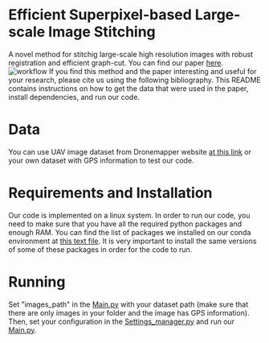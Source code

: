# Efficient Superpixel-based Large-scale Image Stitching
A novel method for stitchig large-scale high resolution images with robust registration and efficient graph-cut.
You can find our paper [here](https://github.com/).
![workflow](https://github.com/wzx123wzx/Large-scale-image-stitching/assets/71632237/99c8273d-76a3-4969-92c5-5a89498b11b1)
If you find this method and the paper interesting and useful for your research, please cite us using the following bibliography.
This README contains instructions on how to get the data that were used in the paper, install dependencies, and run our code.
# Data
You can use UAV image dataset from Dronemapper website [at this link](https://dronemapper.com/sample_data/) or your own dataset with GPS information to test our code.
# Requirements and Installation
Our code is implemented on a linux system.
In order to run our code, you need to make sure that you have all the required python packages and enough RAM. 
You can find the list of packages we installed on our conda environment at [this text file](requirements.txt). 
It is very important to install the same versions of some of these packages in order for the code to run.
# Running
Set "images_path" in the [Main.py](Main.py) with your dataset path (make sure that there are only images in your folder and the image has GPS information).
Then, set your configuration in the [Settings_manager.py](Settings_manager.py) and run our [Main.py](Main.py).
